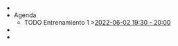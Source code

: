 -
- Agenda
	- TODO Entrenamiento 1 >[2022-06-02 19:30 - 20:00](#agenda://?start=2022-06-03T00%3A30%3A00.000Z&end=2022-06-03T01%3A00%3A00.000Z&allDay=false)
-
-